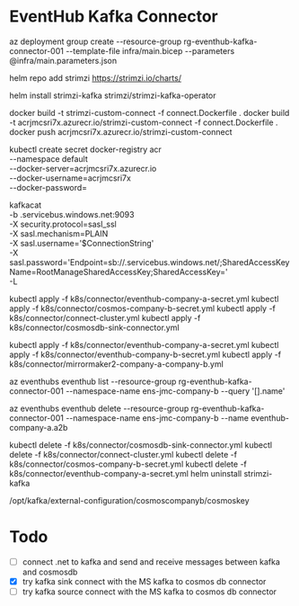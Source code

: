# EventHub Kafka Connector

az deployment group create --resource-group rg-eventhub-kafka-connector-001 --template-file infra/main.bicep --parameters @infra/main.parameters.json

helm repo add strimzi https://strimzi.io/charts/

helm install strimzi-kafka strimzi/strimzi-kafka-operator

docker build -t strimzi-custom-connect -f connect.Dockerfile .
docker build -t acrjmcsri7x.azurecr.io/strimzi-custom-connect -f connect.Dockerfile .
docker push acrjmcsri7x.azurecr.io/strimzi-custom-connect

kubectl create secret docker-registry acr \
    --namespace default \
    --docker-server=acrjmcsri7x.azurecr.io \
    --docker-username=acrjmcsri7x \
    --docker-password=<password>

kafkacat \
    -b <name>.servicebus.windows.net:9093 \
    -X security.protocol=sasl_ssl \
    -X sasl.mechanism=PLAIN \
    -X sasl.username='$ConnectionString' \
    -X sasl.password='Endpoint=sb://<name>.servicebus.windows.net/;SharedAccessKeyName=RootManageSharedAccessKey;SharedAccessKey=<key>' \
    -L

kubectl apply -f k8s/connector/eventhub-company-a-secret.yml
kubectl apply -f k8s/connector/cosmos-company-b-secret.yml
kubectl apply -f k8s/connector/connect-cluster.yml
kubectl apply -f k8s/connector/cosmosdb-sink-connector.yml

kubectl apply -f k8s/connector/eventhub-company-a-secret.yml
kubectl apply -f k8s/connector/eventhub-company-b-secret.yml
kubectl apply -f k8s/connector/mirrormaker2-company-a-company-b.yml

az eventhubs eventhub list --resource-group rg-eventhub-kafka-connector-001 --namespace-name ens-jmc-company-b --query '[].name'

az eventhubs eventhub delete --resource-group rg-eventhub-kafka-connector-001 --namespace-name ens-jmc-company-b --name eventhub-company-a.a2b

kubectl delete -f k8s/connector/cosmosdb-sink-connector.yml
kubectl delete -f k8s/connector/connect-cluster.yml
kubectl delete -f k8s/connector/cosmos-company-b-secret.yml
kubectl delete -f k8s/connector/eventhub-company-a-secret.yml
helm uninstall strimzi-kafka

/opt/kafka/external-configuration/cosmoscompanyb/cosmoskey

# Todo

- [ ] connect .net to kafka and send and receive messages between kafka and cosmosdb
- [x] try kafka sink connect with the MS kafka to cosmos db connector
- [ ] try kafka source connect with the MS kafka to cosmos db connector
